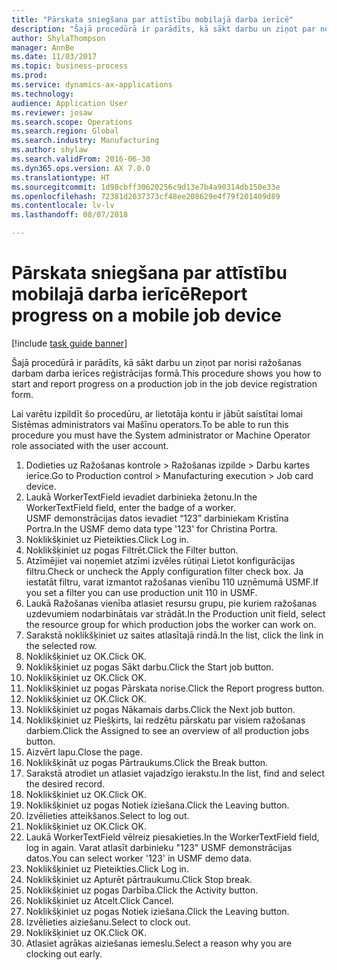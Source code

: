 ```yaml
--- 
title: "Pārskata sniegšana par attīstību mobilajā darba ierīcē"
description: "Šajā procedūrā ir parādīts, kā sākt darbu un ziņot par norisi ražošanas darbam darba ierīces reģistrācijas formā."
author: ShylaThompson
manager: AnnBe
ms.date: 11/03/2017
ms.topic: business-process
ms.prod: 
ms.service: dynamics-ax-applications
ms.technology: 
audience: Application User
ms.reviewer: josaw
ms.search.scope: Operations
ms.search.region: Global
ms.search.industry: Manufacturing
ms.author: shylaw
ms.search.validFrom: 2016-06-30
ms.dyn365.ops.version: AX 7.0.0
ms.translationtype: HT
ms.sourcegitcommit: 1d98cbff30620256c9d13e7b4a90314db150e33e
ms.openlocfilehash: 72381d2037373cf48ee208629e4f79f201409d89
ms.contentlocale: lv-lv
ms.lasthandoff: 08/07/2018

---
```

# <a name="report-progress-on-a-mobile-job-device"></a><span data-ttu-id="a51a1-103">Pārskata sniegšana par attīstību mobilajā darba ierīcē</span><span class="sxs-lookup"><span data-stu-id="a51a1-103">Report progress on a mobile job device</span></span>

[!include [task guide banner](../../includes/task-guide-banner.md)]

<span data-ttu-id="a51a1-104">Šajā procedūrā ir parādīts, kā sākt darbu un ziņot par norisi ražošanas darbam darba ierīces reģistrācijas formā.</span><span class="sxs-lookup"><span data-stu-id="a51a1-104">This procedure shows you how to start and report progress on a production job in the job device registration form.</span></span>



<span data-ttu-id="a51a1-105">Lai varētu izpildīt šo procedūru, ar lietotāja kontu ir jābūt saistītai lomai Sistēmas administrators vai Mašīnu operators.</span><span class="sxs-lookup"><span data-stu-id="a51a1-105">To be able to run this procedure you must have the System administrator or Machine Operator role associated with the user account.</span></span>

1. <span data-ttu-id="a51a1-106">Dodieties uz Ražošanas kontrole > Ražošanas izpilde > Darbu kartes ierīce.</span><span class="sxs-lookup"><span data-stu-id="a51a1-106">Go to Production control > Manufacturing execution > Job card device.</span></span>
2. <span data-ttu-id="a51a1-107">Laukā WorkerTextField ievadiet darbinieka žetonu.</span><span class="sxs-lookup"><span data-stu-id="a51a1-107">In the WorkerTextField field, enter the badge of a worker.</span></span> <span data-ttu-id="a51a1-108">USMF demonstrācijas datos ievadiet “123” darbiniekam Kristīna Portra.</span><span class="sxs-lookup"><span data-stu-id="a51a1-108">In the USMF demo data type '123' for Christina Portra.</span></span>
3. <span data-ttu-id="a51a1-109">Noklikšķiniet uz Pieteikties.</span><span class="sxs-lookup"><span data-stu-id="a51a1-109">Click Log in.</span></span>
4. <span data-ttu-id="a51a1-110">Noklikšķiniet uz pogas Filtrēt.</span><span class="sxs-lookup"><span data-stu-id="a51a1-110">Click the Filter button.</span></span>
5. <span data-ttu-id="a51a1-111">Atzīmējiet vai noņemiet atzīmi izvēles rūtiņai Lietot konfigurācijas filtru.</span><span class="sxs-lookup"><span data-stu-id="a51a1-111">Check or uncheck the Apply configuration filter check box.</span></span> <span data-ttu-id="a51a1-112">Ja iestatāt filtru, varat izmantot ražošanas vienību 110 uzņēmumā USMF.</span><span class="sxs-lookup"><span data-stu-id="a51a1-112">If you set a filter you can use production unit 110 in USMF.</span></span>
6. <span data-ttu-id="a51a1-113">Laukā Ražošanas vienība atlasiet resursu grupu, pie kuriem ražošanas uzdevumiem nodarbinātais var strādāt.</span><span class="sxs-lookup"><span data-stu-id="a51a1-113">In the Production unit field, select the resource group for which production jobs the worker can work on.</span></span>
7. <span data-ttu-id="a51a1-114">Sarakstā noklikšķiniet uz saites atlasītajā rindā.</span><span class="sxs-lookup"><span data-stu-id="a51a1-114">In the list, click the link in the selected row.</span></span>
8. <span data-ttu-id="a51a1-115">Noklikšķiniet uz OK.</span><span class="sxs-lookup"><span data-stu-id="a51a1-115">Click OK.</span></span>
9. <span data-ttu-id="a51a1-116">Noklikšķiniet uz pogas Sākt darbu.</span><span class="sxs-lookup"><span data-stu-id="a51a1-116">Click the Start job button.</span></span>
10. <span data-ttu-id="a51a1-117">Noklikšķiniet uz OK.</span><span class="sxs-lookup"><span data-stu-id="a51a1-117">Click OK.</span></span>
11. <span data-ttu-id="a51a1-118">Noklikšķiniet uz pogas Pārskata norise.</span><span class="sxs-lookup"><span data-stu-id="a51a1-118">Click the Report progress button.</span></span>
12. <span data-ttu-id="a51a1-119">Noklikšķiniet uz OK.</span><span class="sxs-lookup"><span data-stu-id="a51a1-119">Click OK.</span></span>
13. <span data-ttu-id="a51a1-120">Noklikšķiniet uz pogas Nākamais darbs.</span><span class="sxs-lookup"><span data-stu-id="a51a1-120">Click the Next job button.</span></span>
14. <span data-ttu-id="a51a1-121">Noklikšķiniet uz Piešķirts, lai redzētu pārskatu par visiem ražošanas darbiem.</span><span class="sxs-lookup"><span data-stu-id="a51a1-121">Click the Assigned to see an overview of all production jobs button.</span></span>
15. <span data-ttu-id="a51a1-122">Aizvērt lapu.</span><span class="sxs-lookup"><span data-stu-id="a51a1-122">Close the page.</span></span>
16. <span data-ttu-id="a51a1-123">Noklikšķināt uz pogas Pārtraukums.</span><span class="sxs-lookup"><span data-stu-id="a51a1-123">Click the Break button.</span></span>
17. <span data-ttu-id="a51a1-124">Sarakstā atrodiet un atlasiet vajadzīgo ierakstu.</span><span class="sxs-lookup"><span data-stu-id="a51a1-124">In the list, find and select the desired record.</span></span>
18. <span data-ttu-id="a51a1-125">Noklikšķiniet uz OK.</span><span class="sxs-lookup"><span data-stu-id="a51a1-125">Click OK.</span></span>
19. <span data-ttu-id="a51a1-126">Noklikšķiniet uz pogas Notiek iziešana.</span><span class="sxs-lookup"><span data-stu-id="a51a1-126">Click the Leaving button.</span></span>
20. <span data-ttu-id="a51a1-127">Izvēlieties atteikšanos.</span><span class="sxs-lookup"><span data-stu-id="a51a1-127">Select to log out.</span></span>
21. <span data-ttu-id="a51a1-128">Noklikšķiniet uz OK.</span><span class="sxs-lookup"><span data-stu-id="a51a1-128">Click OK.</span></span>
22. <span data-ttu-id="a51a1-129">Laukā WorkerTextField vēlreiz piesakieties.</span><span class="sxs-lookup"><span data-stu-id="a51a1-129">In the WorkerTextField field, log in again.</span></span> <span data-ttu-id="a51a1-130">Varat atlasīt darbinieku "123" USMF demonstrācijas datos.</span><span class="sxs-lookup"><span data-stu-id="a51a1-130">You can select worker '123' in USMF demo data.</span></span>
23. <span data-ttu-id="a51a1-131">Noklikšķiniet uz Pieteikties.</span><span class="sxs-lookup"><span data-stu-id="a51a1-131">Click Log in.</span></span>
24. <span data-ttu-id="a51a1-132">Noklikšķiniet uz Apturēt pārtraukumu.</span><span class="sxs-lookup"><span data-stu-id="a51a1-132">Click Stop break.</span></span>
25. <span data-ttu-id="a51a1-133">Noklikšķiniet uz pogas Darbība.</span><span class="sxs-lookup"><span data-stu-id="a51a1-133">Click the Activity button.</span></span>
26. <span data-ttu-id="a51a1-134">Noklikšķiniet uz Atcelt.</span><span class="sxs-lookup"><span data-stu-id="a51a1-134">Click Cancel.</span></span>
27. <span data-ttu-id="a51a1-135">Noklikšķiniet uz pogas Notiek iziešana.</span><span class="sxs-lookup"><span data-stu-id="a51a1-135">Click the Leaving button.</span></span>
28. <span data-ttu-id="a51a1-136">Izvēlieties aiziešanu.</span><span class="sxs-lookup"><span data-stu-id="a51a1-136">Select to clock out.</span></span>
29. <span data-ttu-id="a51a1-137">Noklikšķiniet uz OK.</span><span class="sxs-lookup"><span data-stu-id="a51a1-137">Click OK.</span></span>
30. <span data-ttu-id="a51a1-138">Atlasiet agrākas aiziešanas iemeslu.</span><span class="sxs-lookup"><span data-stu-id="a51a1-138">Select a reason why you are clocking out early.</span></span>


